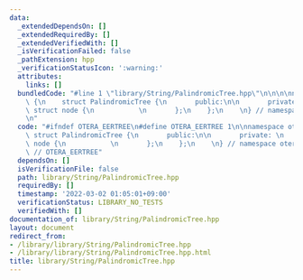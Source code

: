 ```yaml
---
data:
  _extendedDependsOn: []
  _extendedRequiredBy: []
  _extendedVerifiedWith: []
  _isVerificationFailed: false
  _pathExtension: hpp
  _verificationStatusIcon: ':warning:'
  attributes:
    links: []
  bundledCode: "#line 1 \"library/String/PalindromicTree.hpp\"\n\n\n\nnamespace otera\
    \ {\n    struct PalindromicTree {\n       public:\n\n       private: \n      \
    \ struct node {\n           \n       };\n    };\n    \n} // namespace otera\n\n\
    \n"
  code: "#ifndef OTERA_EERTREE\n#define OTERA_EERTREE 1\n\nnamespace otera {\n   \
    \ struct PalindromicTree {\n       public:\n\n       private: \n       struct\
    \ node {\n           \n       };\n    };\n    \n} // namespace otera\n\n#endif\
    \ // OTERA_EERTREE"
  dependsOn: []
  isVerificationFile: false
  path: library/String/PalindromicTree.hpp
  requiredBy: []
  timestamp: '2022-03-02 01:05:01+09:00'
  verificationStatus: LIBRARY_NO_TESTS
  verifiedWith: []
documentation_of: library/String/PalindromicTree.hpp
layout: document
redirect_from:
- /library/library/String/PalindromicTree.hpp
- /library/library/String/PalindromicTree.hpp.html
title: library/String/PalindromicTree.hpp
---
```

